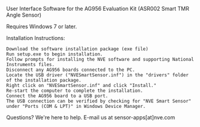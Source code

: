 User Interface Software for the AG956 Evaluation Kit (ASR002 Smart TMR Angle Sensor) 

Requires Windows 7 or later.

Installation Instructions:

    Download the software installation package (exe file)
    Run setup.exe to begin installation.
    Follow prompts for installing the NVE software and supporting National Instruments files.
    Disconnect any AG956 boards connected to the PC.
    Locate the USB driver ("NVESmartSensor.inf") in the "drivers" folder of the installation package.
    Right click on "NVESmartSensor.inf" and click "Install."
    Re-start the computer to complete the installation.
    Connect the AG956 board to a USB port.
    The USB connection can be verified by checking for "NVE Smart Sensor" under "Ports (COM & LPT)" in Windows Device Manager.

Questions? We're here to help. E-mail us at sensor-apps[at]nve.com

